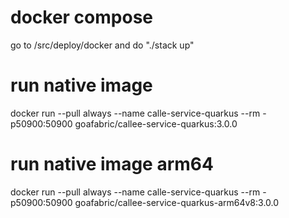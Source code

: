 # docker compose
go to /src/deploy/docker and do "./stack up"

# run native image
docker run --pull always --name calle-service-quarkus --rm -p50900:50900 goafabric/callee-service-quarkus:3.0.0

# run native image arm64
docker run --pull always --name calle-service-quarkus --rm -p50900:50900 goafabric/callee-service-quarkus-arm64v8:3.0.0